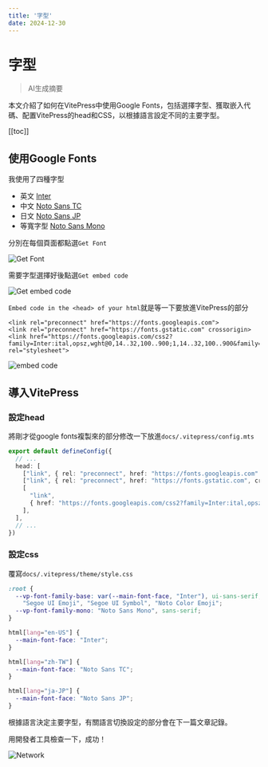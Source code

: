 ```yaml
---
title: '字型'
date: 2024-12-30
---
```


# 字型

> AI生成摘要

<!-- excerpt -->

本文介紹了如何在VitePress中使用Google Fonts，包括選擇字型、獲取嵌入代碼、配置VitePress的head和CSS，以根據語言設定不同的主要字型。

<!-- excerpt -->

[[toc]]

## 使用Google Fonts

我使用了四種字型

- 英文 [Inter](https://fonts.google.com/specimen/Inter?query=inter)
- 中文 [Noto Sans TC](https://fonts.google.com/noto/specimen/Noto+Sans+TC?query=noto+sans+tc)
- 日文 [Noto Sans JP](https://fonts.google.com/noto/specimen/Noto+Sans+JP?query=noto+sans+jp)
- 等寬字型 [Noto Sans Mono](https://fonts.google.com/noto/specimen/Noto+Sans+Mono?query=noto+sans+mono)

分別在每個頁面都點選`Get Font`

![Get Font](https://cdn.miksin.art/miksinote/img/notes/vitepress/03_fonts/get_font.webp)

需要字型選擇好後點選`Get embed code`

![Get embed code](https://cdn.miksin.art/miksinote/img/notes/vitepress/03_fonts/get_embed_code.webp)

`Embed code in the <head> of your html`就是等一下要放進VitePress的部分

```
<link rel="preconnect" href="https://fonts.googleapis.com">
<link rel="preconnect" href="https://fonts.gstatic.com" crossorigin>
<link href="https://fonts.googleapis.com/css2?family=Inter:ital,opsz,wght@0,14..32,100..900;1,14..32,100..900&family=Noto+Sans+JP:wght@100..900&family=Noto+Sans+Mono:wght@100..900&family=Noto+Sans+TC:wght@100..900&display=swap" rel="stylesheet">
```

![embed code](https://cdn.miksin.art/miksinote/img/notes/vitepress/03_fonts/embed_code.webp)

## 導入VitePress

### 設定head

將剛才從google fonts複製來的部分修改一下放進`docs/.vitepress/config.mts`

```typescript
export default defineConfig({
  // ...
  head: [
    ["link", { rel: "preconnect", href: "https://fonts.googleapis.com" }],
    ["link", { rel: "preconnect", href: "https://fonts.gstatic.com", crossorigin: "" }],
    [
      "link",
      { href: "https://fonts.googleapis.com/css2?family=Inter:ital,opsz,wght@0,14..32,100..900;1,14..32,100..900&family=Noto+Sans+JP:wght@100..900&family=Noto+Sans+Mono:wght@100..900&family=Noto+Sans+TC:wght@100..900&display=swap", rel: "stylesheet" },
    ],
  ],
  // ...
})
```

### 設定css

覆寫`docs/.vitepress/theme/style.css`

```css
:root {
  --vp-font-family-base: var(--main-font-face, "Inter"), ui-sans-serif, system-ui, sans-serif, "Apple Color Emoji",
    "Segoe UI Emoji", "Segoe UI Symbol", "Noto Color Emoji";
  --vp-font-family-mono: "Noto Sans Mono", sans-serif;
}

html[lang="en-US"] {
  --main-font-face: "Inter";
}

html[lang="zh-TW"] {
  --main-font-face: "Noto Sans TC";
}

html[lang="ja-JP"] {
  --main-font-face: "Noto Sans JP";
}
```

根據語言決定主要字型，有關語言切換設定的部分會在下一篇文章記錄。

用開發者工具檢查一下，成功！

![Network](https://cdn.miksin.art/miksinote/img/notes/vitepress/03_fonts/network.webp)
